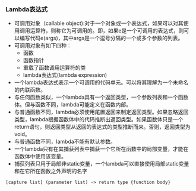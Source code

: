 ### Lambda表达式
+ 可调用对象（callable object):对于一个对象或一个表达式，如果可以对其使用调用运算符，则称它为可调用的。即，如果e是一个可调用的表达式，则可以编写代码e(args)，其中args是一个逗号分隔的一个或多个参数的列表。
+ 可调用对象有如下四种：
  * 函数
  * 函数指针
  * 重载了函数调用运算符的类
  * lambda表达式(lambda expression)
 + 一个lambda表达式表示一个可调用的代码单元。可以将其理解为一个未命名的内联函数。
 + 与任何函数类似，一个lambda具有一个返回类型，一个参数列表和一个函数体。但与函数不同，lambda可能定义在函数内部。
 + 与普通函数不同，lambda必须使用尾置返回来制定返回类型。如果忽略返回类型，lambda根据函数体中的代码推断出返回类型。如果函数体只是一个return语句，则返回类型从返回的表达式的类型推断而来。否则，返回类型为void。
 + 与普通函数不同，lambda不能有默认参数。
 + 一个lambda只有在其捕获列表中捕获一个它所在函数中的局部变量，才能在函数体中使用该变量。
 + 捕获列表只用于局部非static变量，一个lambda可以直接使用局部static变量和在它所在函数之外声明的名字
 ```
 [capture list] (parameter list) -> return type {function body}
 ```
